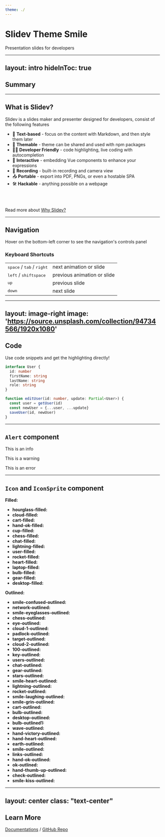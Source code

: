 ```yaml
---
theme: ./
---
```


# Slidev Theme Smile

Presentation slides for developers

---
layout: intro
hideInToc: true
---

## Summary

<toc minDepth="2"/>

---

## What is Slidev?

Slidev is a slides maker and presenter designed for developers, consist of the following features

- 📝 **Text-based** - focus on the content with Markdown, and then style them later
- 🎨 **Themable** - theme can be shared and used with npm packages
- 🧑‍💻 **Developer Friendly** - code highlighting, live coding with autocompletion
- 🤹 **Interactive** - embedding Vue components to enhance your expressions
- 🎥 **Recording** - built-in recording and camera view
- 📤 **Portable** - export into PDF, PNGs, or even a hostable SPA
- 🛠 **Hackable** - anything possible on a webpage

<br>
<br>

Read more about [Why Slidev?](https://sli.dev/guide/why)


---

## Navigation

Hover on the bottom-left corner to see the navigation's controls panel

### Keyboard Shortcuts

|     |     |
| --- | --- |
| <kbd>space</kbd> / <kbd>tab</kbd> / <kbd>right</kbd> | next animation or slide |
| <kbd>left</kbd>  / <kbd>shift</kbd><kbd>space</kbd> | previous animation or slide |
| <kbd>up</kbd> | previous slide |
| <kbd>down</kbd> | next slide |

---
layout: image-right
image: 'https://source.unsplash.com/collection/94734566/1920x1080'
---

## Code

Use code snippets and get the highlighting directly!

```ts
interface User {
  id: number
  firstName: string
  lastName: string
  role: string
}

function editUser(id: number, update: Partial<User>) {
  const user = getUser(id)
  const newUser = {...user, ...update}  
  saveUser(id, newUser)
}
```

---

## `Alert` component

<alert>This is an info</alert>

<alert type="warning">This is a warning</alert>

<alert type="error">This is an error</alert>

---

## `Icon` and `IconSprite` component

<style>
.slidev-layout p:first-child {
  margin-top: 0;
}

.slidev-layout li {
  line-height: 1em;
}

.slidev-layout li svg {
  font-size: 1.7em;
}
</style>

<icon-sprite/>

<div class="columns-3">

**Filled:**

* **hourglass-filled:** <icon icon="hourglass-filled" />
* **cloud-filled:** <icon icon="cloud-filled" />
* **cart-filled:** <icon icon="cart-filled" />
* **hand-ok-filled:** <icon icon="hand-ok-filled" />
* **cup-filled:** <icon icon="cup-filled" />
* **chess-filled:** <icon icon="chess-filled" />
* **chat-filled:** <icon icon="chat-filled" />
* **lightning-filled:** <icon icon="lightning-filled" />
* **user-filled:** <icon icon="user-filled" />
* **rocket-filled:** <icon icon="rocket-filled" />
* **heart-filled:** <icon icon="heart-filled" />
* **laptop-filled:** <icon icon="laptop-filled" />
* **bulb-filled:** <icon icon="bulb-filled" />
* **gear-filled:** <icon icon="gear-filled" />
* **desktop-filled:** <icon icon="desktop-filled" />

<p class="!mt-4em"><strong>Outlined:</strong></p>

* **smile-confused-outlined:** <icon icon="smile-confused-outlined" />
* **network-outlined:** <icon icon="network-outlined" />
* **smile-eyeglasses-outlined:** <icon icon="smile-eyeglasses-outlined" />
* **chess-outlined:** <icon icon="chess-outlined" />
* **eye-outlined:** <icon icon="eye-outlined" />
* **cloud-1-outlined:** <icon icon="cloud-1-outlined" />
* **padlock-outlined:** <icon icon="padlock-outlined" />
* **target-outlined:** <icon icon="target-outlined" />
* **cloud-2-outlined:** <icon icon="cloud-2-outlined" />
* **100-outlined:** <icon icon="100-outlined" />
* **key-outlined:** <icon icon="key-outlined" />
* **users-outlined:** <icon icon="users-outlined" />
* **chat-outlined:** <icon icon="chat-outlined" />
* **gear-outlined:** <icon icon="gear-outlined" />
* **stars-outlined:** <icon icon="stars-outlined" />
* **smile-heart-outlined:** <icon icon="smile-heart-outlined" />
* **lightning-outlined:** <icon icon="lightning-outlined" />
* **rocket-outlined:** <icon icon="rocket-outlined" />
* **smile-laughing-outlined:** <icon icon="smile-laughing-outlined" />
* **smile-grin-outlined:** <icon icon="smile-grin-outlined" />
* **cart-outlined:** <icon icon="cart-outlined" />
* **bulb-outlined:** <icon icon="bulb-outlined" />
* **desktop-outlined:** <icon icon="desktop-outlined" />
* **bulb-outlined1:** <icon icon="bulb-outlined1" />
* **wave-outlined:** <icon icon="wave-outlined" />
* **hand-victory-outlined:** <icon icon="hand-victory-outlined" />
* **hand-heart-outlined:** <icon icon="hand-heart-outlined" />
* **earth-outlined:** <icon icon="earth-outlined" />
* **smile-outlined:** <icon icon="smile-outlined" />
* **links-outlined:** <icon icon="links-outlined" />
* **hand-ok-outlined:** <icon icon="hand-ok-outlined" />
* **ok-outlined:** <icon icon="ok-outlined" />
* **hand-thumb-up-outlined:** <icon icon="hand-thumb-up-outlined" />
* **check-outlined:** <icon icon="check-outlined" />
* **smile-kiss-outlined:** <icon icon="smile-kiss-outlined" />

</div>

---
layout: center
class: "text-center"
---

## Learn More

[Documentations](https://sli.dev) / [GitHub Repo](https://github.com/slidevjs/slidev)